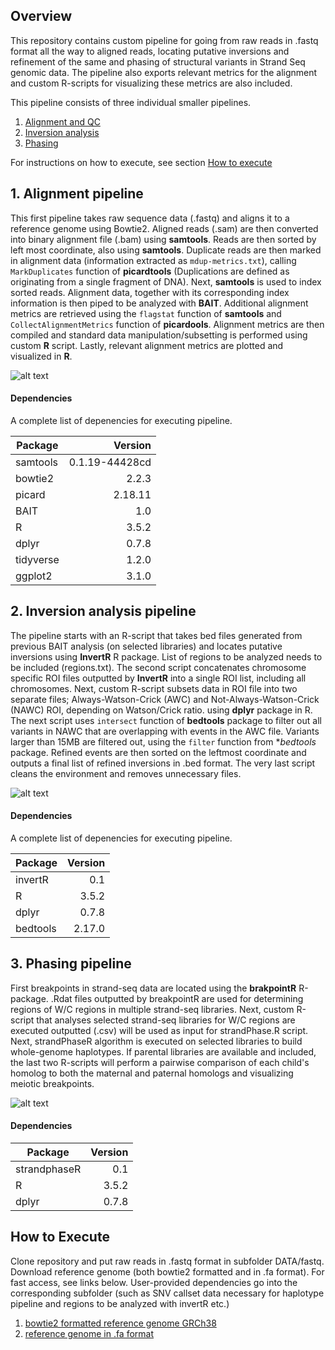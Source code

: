 ## Overview

This repository contains custom pipeline for going from raw reads in .fastq format all the way to aligned reads, locating putative inversions and refinement of the same and phasing of structural variants in Strand Seq genomic data. The pipeline also exports relevant metrics for the alignment and custom R-scripts for visualizing these metrics are also included. 

This pipeline consists of three individual smaller pipelines. 

1. [Alignment and QC](https://github.com/mattsada/sspipe/tree/master/01-alignment%20pipeline) 
2. [Inversion analysis](https://github.com/mattsada/sspipe/tree/master/02-inversion%20analysis%20pipeline)
3. [Phasing](https://github.com/mattsada/sspipe/tree/master/03-phasing%20pipeline)

For instructions on how to execute, see section [How to execute]()
  
## 1. Alignment pipeline
This first pipeline takes raw sequence data (.fastq) and aligns it to a reference genome using Bowtie2. Aligned reads (.sam) are then converted into binary alignment file (.bam) using **samtools**. Reads are then sorted by left most coordinate, also using **samtools**. Duplicate reads are then marked in alignment data (information extracted as `mdup-metrics.txt`), calling `MarkDuplicates` function of **picardtools** (Duplications are defined as originating from a single fragment of DNA). Next, **samtools** is used to index sorted reads. Alignment data, together with its corresponding index information is then piped to be analyzed with **BAIT**. Additional alignment metrics are retrieved using the `flagstat` function of **samtools** and `CollectAlignmentMetrics` function of **picardools**. Alignment metrics are then compiled and standard data manipulation/subsetting is performed using custom **R** script. Lastly, relevant alignment metrics are plotted and visualized in **R**.

![alt text](https://github.com/mattsada/sspipe/blob/master/figs/alignmentpipe_alignqc.png "alignmentpipe")

#### Dependencies
A complete list of depenencies for executing pipeline. 

| Package       | Version        |
| ------------- |---------------:|
| samtools      | 0.1.19-44428cd |
| bowtie2       | 2.2.3          |
| picard        | 2.18.11        |
| BAIT          | 1.0            |
| R             | 3.5.2          |
| dplyr         | 0.7.8          |
| tidyverse     | 1.2.0          |
| ggplot2       | 3.1.0          |

## 2. Inversion analysis pipeline
The pipeline starts with an R-script that takes bed files generated from previous BAIT analysis (on selected libraries) and locates putative inversions using **InvertR** R package. List of regions to be analyzed needs to be included (regions.txt). The second script concatenates chromosome specific ROI files outputted by **InvertR** into a single ROI list, including all chromosomes. Next, custom R-script subsets data in ROI file into two separate files; Always-Watson-Crick (AWC) and Not-Always-Watson-Crick (NAWC) ROI, depending on Watson/Crick ratio. using **dplyr** package in R. The next script uses `intersect` function of **bedtools** package to filter out all variants in NAWC that are overlapping with events in the AWC file. Variants larger than 15MB are filtered out, using the `filter` function from **bedtools* package. Refined events are then sorted on the leftmost coordinate and outputs a final list of refined inversions in .bed format. The very last script cleans the environment and removes unnecessary files.

![alt text](https://github.com/mattsada/sspipe/blob/master/figs/inversionpipeline_invref.png "inversion")

#### Dependencies
A complete list of depenencies for executing pipeline. 

| Package       | Version        |
| ------------- |---------------:|
| invertR       | 0.1            |
| R             | 3.5.2          |
| dplyr         | 0.7.8          |
| bedtools      | 2.17.0         |


## 3. Phasing pipeline
First breakpoints in strand-seq data are located using the **brakpointR**  R-package. .Rdat files outputted by breakpointR are used for determining regions of W/C regions in multiple strand-seq libraries. Next, custom R-script that analyses selected strand-seq libraries for W/C regions are executed outputted (.csv) will be used as input for strandPhase.R script. Next, strandPhaseR algorithm is executed on selected libraries to build whole-genome haplotypes. If parental libraries are available and included, the last two R-scripts will perform a pairwise comparison of each child's homolog to both the maternal and paternal homologs and visualizing meiotic breakpoints.

![alt text](https://github.com/mattsada/sspipe/blob/master/figs/haplotype_meioticbp.png "haplotype")

#### Dependencies
| Package       | Version        |
| ------------- |---------------:|
| strandphaseR  | 0.1            |
| R             | 3.5.2          |
| dplyr         | 0.7.8          |

## How to Execute
Clone repository and put raw reads in .fastq format in subfolder DATA/fastq. Download reference genome (both bowtie2 formatted and in .fa format). For fast access, see links below. User-provided dependencies go into the corresponding subfolder (such as SNV callset data necessary for haplotype pipeline and regions to be analyzed with invertR etc.)

1. [bowtie2 formatted reference genome GRCh38]()
2. [reference genome in .fa format]() 


